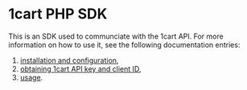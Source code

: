 # 1cart PHP SDK

This is an SDK used to communciate with the 1cart API. For more information on
how to use it, see the following documentation entries:

1. [installation and configuration](doc/installation.md),
2. [obtaining 1cart API key and client ID](doc/api_keys.md),
3. [usage](doc/usage.md).
